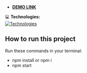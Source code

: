 - **<a href="https://mykhailoloniak.github.io/layout_landing-page/" style="margin-right: 10px;">
   DEMO LINK
</a>**

💻 **Technologies:**  
[![Technologies](https://skillicons.dev/icons?i=html,javascript,scss&theme=light)](https://skillicons.dev)

## How to run this project
Run these commands in your terminal:

- npm install or npm i
- npm start
